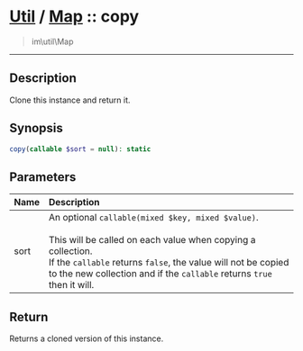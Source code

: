 # [Util](Util.md) / [Map](Util-Map.md) :: copy
 > im\util\Map
____

## Description
Clone this instance and return it.

## Synopsis
```php
copy(callable $sort = null): static
```

## Parameters
| Name | Description |
| :--- | :---------- |
| sort | An optional `callable(mixed $key, mixed $value)`.<br /><br />This will be called on each value when copying a collection.<br />If the `callable` returns `false`, the value will not be copied<br />to the new collection and if the `callable` returns `true` then it will. |

## Return
Returns a cloned version of this instance.
